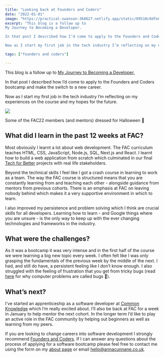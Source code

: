 ```yaml
---
title: "Looking back at Founders and Coders"
date: "2022-01-01"
image: "https://practical-swanson-368627.netlify.app/static/09510c0dfe05e2955d569ddd1284077c/18872/cohort.png"
excerpt: "This blog is a follow up to
My Journey to Becoming a Developer.

In that post I described how I’d come to apply to the Founders and Coders bootcamp and make the switch to a new career.

Now as I start my first job in the tech industry I’m reflecting on my experiences on the course and my hopes for the future."

tags: ["founders and coders"]

---
```


<article>

This blog is a follow up to [My Journey to Becoming a Developer. ](https://www.annacunnane.co.uk/blog/My%20journey%20to%20become%20a%20developer)

In that post I described how I’d come to apply to the Founders and Coders bootcamp and make the switch to a new career.

Now as I start my first job in the tech industry I’m reflecting on my experiences on the course and my hopes for the future.

![](https://practical-swanson-368627.netlify.app/static/09510c0dfe05e2955d569ddd1284077c/18872/cohort.png)

Some of the FAC22 members (and mentors) dressed for Halloween 👻

<h2> What did I learn in the past 12 weeks at FAC? </h2>

Most obviously I learnt a lot about web development. The FAC curriculum teaches HTML, CSS, JavaScript, Node.js, SQL, Next.js and React. I learnt how to build a web application from scratch which culminated in our final [Tech for Better](https://github.com/tech-for-better/solent-mind) projects with real life stakeholders.

Beyond the technical skills I feel like I got a crash course in learning to work as a team. The way the FAC course is structured means that you are constantly learning from and teaching each other - alongside guidance from mentors from previous cohorts. There is an emphasis at FAC on leaving nobody behind which makes it a very supportive environment in which to learn.

I also improved my persistence and problem solving which I think are crucial skills for all developers. Learning how to learn - and Google things where you are unsure - is the only way to keep up with the ever changing technologies and frameworks in the industry.

<h2> What were the challenges? </h2>

As it was a bootcamp it was very intense and in the first half of the course we were learning a big new topic every week. I often felt like I was only grasping the fundamentals of the previous week by the middle of the next. I had, and still do have, a persistent feeling like I don’t know enough. I also struggled with the feeling of frustration that you get from tricky bugs (read [here](https://interestingengineering.com/the-origin-of-the-term-computer-bug) for why computer problems are called bugs 🦟).

<h2> What’s next? </h2>

I've started an apprenticeship as a software developer at [Common Knowledge](https://commonknowledge.coop/) which I’m really excited about. I’ll also be back at FAC for a week in January to help mentor the next cohort. In the longer term I’d like to play an active role in the FAC community by helping out beginners as well as learning from my peers.

If you are looking to change careers into software development I strongly recommend [Founders and Coders](https://www.foundersandcoders.com/apply/). If I can answer any questions about the process of applying for a software bootcamp please feel free to contact me using the form on my [about page](https://www.annacunnane.co.uk/about) or email hello@annacunnane.co.uk.

</article>

